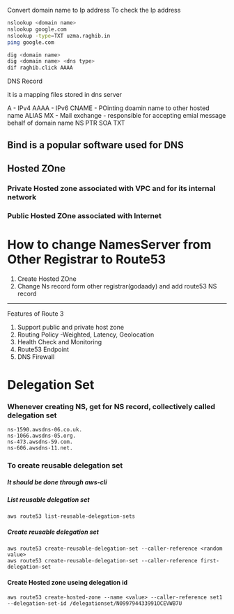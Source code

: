 Convert domain name to Ip address
To check the Ip address
```sh
nslookup <domain name>
nslookup google.com
nslookup -type=TXT uzma.raghib.in
ping google.com
```

```sh
dig <domain name>
dig <domain name> <dns type>
dif raghib.click AAAA
```

DNS Record

it is a mapping files stored in dns server

A       - IPv4
AAAA    - IPv6
CNAME   - POinting doamin name to other hosted name
ALIAS
MX      - Mail exchange - responsible for accepting emial message behalf of domain name
NS
PTR
SOA
TXT

## Bind is a popular software used for DNS

## Hosted ZOne
### Private Hosted zone associated with VPC and for its internal network
### Public Hosted ZOne associated with Internet


# How to change NamesServer from Other Registrar to Route53

1. Create Hosted ZOne
2. Change Ns record form other registrar(godaady) and add route53 NS record

***
Features of Route 3
1. Support public and private host zone
2. Routing Policy -Weighted, Latency, Geolocation
3. Health Check and Monitoring
4. Route53 Endpoint
5. DNS Firewall


# Delegation Set
### Whenever creating NS, get for NS record, collectively called delegation set
```
ns-1590.awsdns-06.co.uk.
ns-1066.awsdns-05.org.
ns-473.awsdns-59.com.
ns-606.awsdns-11.net.
```
### To create reusable delegation set
##### It should be done through aws-cli
##### List reusable delegation set
```
aws route53 list-reusable-delegation-sets
```
##### Create reusable delegation set
```
aws route53 create-reusable-delegation-set --caller-reference <random value>
aws route53 create-reusable-delegation-set --caller-reference first-delegation-set
```

#### Create Hosted zone useing delegation id
```
aws route53 create-hosted-zone --name <value> --caller-reference set1 --delegation-set-id /delegationset/N099794433991OCEVWB7U
```